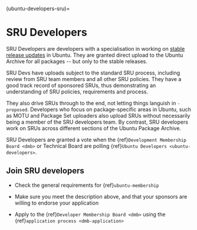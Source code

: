 (ubuntu-developers-sru)=
# SRU Developers


SRU Developers are developers with a specialisation in working on [stable release updates](https://documentation.ubuntu.com/sru/en/latest/) in Ubuntu.
They are granted direct upload to the Ubuntu Archive for all packages -- but only to the stable releases.

SRU Devs have uploads subject to the standard SRU process, including review from SRU team members and all other SRU policies.
They have a good track record of sponsored SRUs, thus demonstrating an understanding of SRU policies, requirements and process.

They also drive SRUs through to the end, not letting things languish in `-proposed`.
Developers who focus on package-specific areas in Ubuntu, such as MOTU and Package Set uploaders also upload SRUs without necessarily being a member of the SRU developers team.
By contrast, SRU developers work on SRUs across different sections of the Ubuntu Package Archive.

SRU Developers are granted a vote when the {ref}`Development Membership Board <dmb>` or Technical Board are polling {ref}`Ubuntu Developers <ubuntu-developers>`.


## Join SRU developers

* Check the general requirements for {ref}`ubuntu-membership`

* Make sure you meet the description above, and that your sponsors are willing to endorse your application

* Apply to the {ref}`Developer Membership Board <dmb>` using the {ref}`application process <dmb-application>`
